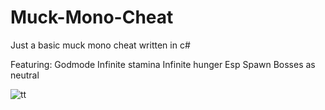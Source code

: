 # Muck-Mono-Cheat
Just a basic muck mono cheat written in c#

Featuring:
Godmode 
Infinite stamina
Infinite hunger
Esp
Spawn Bosses as neutral

![tt](https://imgur.com/gallery/iGmRAzP)
